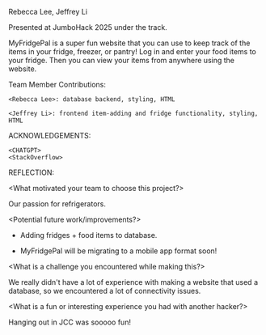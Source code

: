 Rebecca Lee, Jeffrey Li

Presented at JumboHack 2025 under the <SUSTAINABILITY> track.

MyFridgePal is a super fun website that you can use to keep track of the items
in your fridge, freezer, or pantry! Log in and enter your food items to your 
fridge. Then you can view your items from anywhere using the website.

Team Member Contributions:

    <Rebecca Lee>: database backend, styling, HTML
    
    <Jeffrey Li>: frontend item-adding and fridge functionality, styling, HTML
    

ACKNOWLEDGEMENTS:

    <CHATGPT>
    <StackOverflow>

REFLECTION:

<What motivated your team to choose this project?>

Our passion for refrigerators.

<Potential future work/improvements?>

- Adding fridges + food items to database.

- MyFridgePal will be migrating to a mobile app format soon!

<What is a challenge you encountered while making this?>

We really didn't have a lot of experience with making a website that used a 
database, so we encountered a lot of connectivity issues.

<What is a fun or interesting experience you had with another hacker?>

Hanging out in JCC was sooooo fun!
